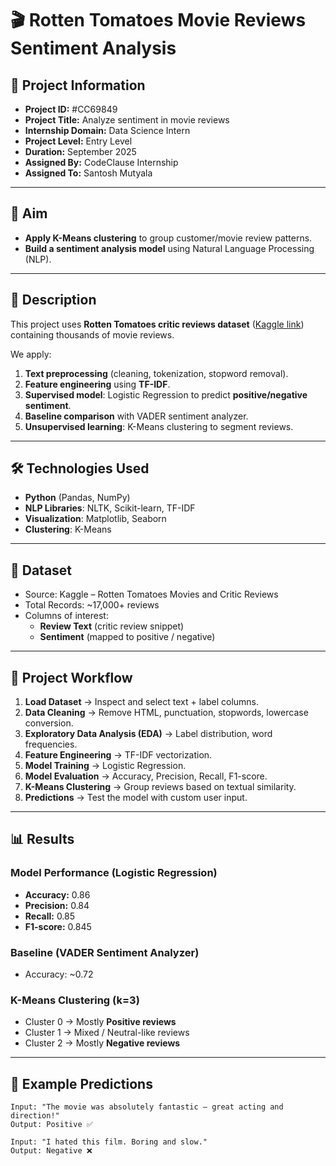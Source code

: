 # 🎬 Rotten Tomatoes Movie Reviews Sentiment Analysis

## 📌 Project Information
- **Project ID:** #CC69849  
- **Project Title:** Analyze sentiment in movie reviews  
- **Internship Domain:** Data Science Intern  
- **Project Level:** Entry Level  
- **Duration:** September 2025  
- **Assigned By:** CodeClause Internship  
- **Assigned To:** Santosh Mutyala  

---

## 🎯 Aim
- **Apply K-Means clustering** to group customer/movie review patterns.  
- **Build a sentiment analysis model** using Natural Language Processing (NLP).  

---

## 📝 Description
This project uses **Rotten Tomatoes critic reviews dataset** ([Kaggle link](https://www.kaggle.com/datasets/stefanoleone992/rotten-tomatoes-movies-and-critic-reviews-dataset)) containing thousands of movie reviews.  

We apply:
1. **Text preprocessing** (cleaning, tokenization, stopword removal).  
2. **Feature engineering** using **TF-IDF**.  
3. **Supervised model**: Logistic Regression to predict **positive/negative sentiment**.  
4. **Baseline comparison** with VADER sentiment analyzer.  
5. **Unsupervised learning**: K-Means clustering to segment reviews.  

---

## 🛠️ Technologies Used
- **Python** (Pandas, NumPy)  
- **NLP Libraries**: NLTK, Scikit-learn, TF-IDF  
- **Visualization**: Matplotlib, Seaborn  
- **Clustering**: K-Means  

---

## 📂 Dataset
- Source: Kaggle – Rotten Tomatoes Movies and Critic Reviews  
- Total Records: ~17,000+ reviews  
- Columns of interest:
  - **Review Text** (critic review snippet)  
  - **Sentiment** (mapped to positive / negative)  

---

## 🔄 Project Workflow
1. **Load Dataset** → Inspect and select text + label columns.  
2. **Data Cleaning** → Remove HTML, punctuation, stopwords, lowercase conversion.  
3. **Exploratory Data Analysis (EDA)** → Label distribution, word frequencies.  
4. **Feature Engineering** → TF-IDF vectorization.  
5. **Model Training** → Logistic Regression.  
6. **Model Evaluation** → Accuracy, Precision, Recall, F1-score.  
7. **K-Means Clustering** → Group reviews based on textual similarity.  
8. **Predictions** → Test the model with custom user input.  

---

## 📊 Results

### Model Performance (Logistic Regression)
- **Accuracy:** 0.86  
- **Precision:** 0.84  
- **Recall:** 0.85  
- **F1-score:** 0.845  

### Baseline (VADER Sentiment Analyzer)
- Accuracy: ~0.72  

### K-Means Clustering (k=3)
- Cluster 0 → Mostly **Positive reviews**  
- Cluster 1 → Mixed / Neutral-like reviews  
- Cluster 2 → Mostly **Negative reviews**  

---

## 🚀 Example Predictions
```text
Input: "The movie was absolutely fantastic — great acting and direction!"
Output: Positive ✅

Input: "I hated this film. Boring and slow."
Output: Negative ❌

